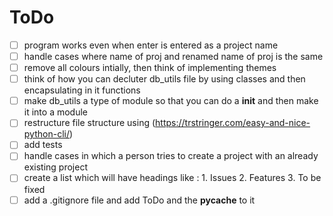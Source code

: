 # ToDo

- [ ] program works even when enter is entered as a project name
- [ ] handle cases where name of proj and renamed name of proj is the same
- [ ] remove all colours intially, then think of implementing themes
- [ ] think of how you can decluter db_utils file by using classes and then encapsulating in it functions
- [ ] make db_utils a type of module so that you can do a __init__ and then make it into a module
- [ ] restructure file structure using (<https://trstringer.com/easy-and-nice-python-cli/>)
- [ ] add tests
- [ ] handle cases in which a person tries to create a project with an already existing project
- [ ] create a list which will have headings like :
        1. Issues
        2. Features
        3. To be fixed
- [ ] add a .gitignore file and add ToDo and the __pycache__ to it
